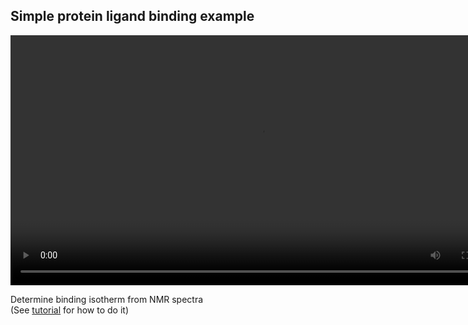 ## Simple protein ligand binding example
<video controls width=800px>
<source src="../../png/examples/simple.mp4", type="video/mp4">
Your browser does not support playing MP4, please click this link to see 
the [GIF version](../../png/examples/simple.gif)  
</video>


Determine binding isotherm from NMR spectra  
(See [tutorial](../../doc/intro.md) for how to do it)
